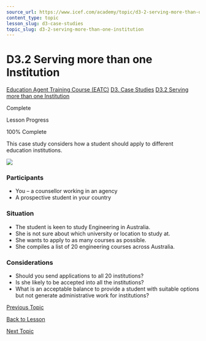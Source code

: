 ```yaml
---
source_url: https://www.icef.com/academy/topic/d3-2-serving-more-than-one-institution/
content_type: topic
lesson_slug: d3-case-studies
topic_slug: d3-2-serving-more-than-one-institution
---
```


# D3.2 Serving more than one Institution

[Education Agent Training Course (EATC)](https://www.icef.com/academy/courses/education-agent-training-course-eatc/) [D3. Case Studies](https://www.icef.com/academy/lessons/d3-case-studies/) [D3.2 Serving more than one Institution](https://www.icef.com/academy/topic/d3-2-serving-more-than-one-institution/)

Complete

Lesson Progress 

100% Complete 

This case study considers how a student should apply to different education institutions.

![](https://www.icef.com/academy/wp-content/uploads/2022/09/pexels-kindel-media-7979436-1024x683.jpg)

### Participants

  * You – a counsellor working in an agency
  * A prospective student in your country



### **Situation**

  * The student is keen to study Engineering in Australia.
  * She is not sure about which university or location to study at.
  * She wants to apply to as many courses as possible.
  * She compiles a list of 20 engineering courses across Australia.



### Considerations

  * Should you send applications to all 20 institutions?
  * Is she likely to be accepted into all the institutions?
  * What is an acceptable balance to provide a student with suitable options but not generate administrative work for institutions?



[ Previous Topic ](https://www.icef.com/academy/topic/d3-1-honesty-of-employees/)

[Back to Lesson](https://www.icef.com/academy/lessons/d3-case-studies/)

[ Next Topic ](https://www.icef.com/academy/topic/d3-3-unfair-comparisons/)
